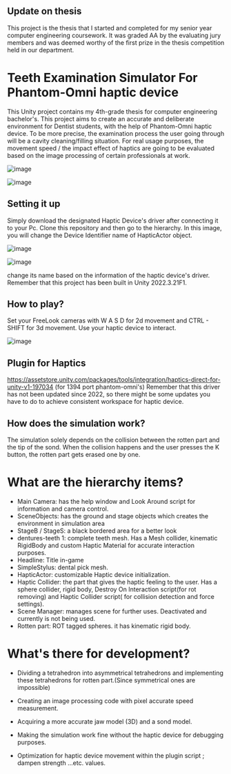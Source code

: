 ## Update on thesis

This project is the thesis that I started and completed for my senior year computer engineering coursework. It was graded AA by the evaluating jury members and was deemed worthy of the first prize in the thesis competition held in our department.

# Teeth Examination Simulator For Phantom-Omni haptic device

This Unity project contains my 4th-grade thesis for computer engineering bachelor's. This project aims to create an accurate and deliberate environment for Dentist students, with the help of Phantom-Omni haptic device. To be more precise, the examination process the user going through will be a cavity cleaning/filling situation. For real usage purposes, the movement speed / the impact effect of haptics are going to be evaluated based on the image processing of certain professionals at work. 

![image](https://github.com/hyphesus/TeethSim/assets/72172084/5e3cb41e-61a2-49e6-9c12-ae982b2a7cfe)

![image](https://github.com/hyphesus/TeethSim/assets/72172084/29ffc236-6f95-40e0-a049-e5e2ee11f73c)

## Setting it up

Simply download the designated Haptic Device's driver after connecting it to your Pc. Clone this repository and then go to the hierarchy. In this image, you will change the Device Identifier name of HapticActor object.

![image](https://github.com/hyphesus/TeethSim/assets/72172084/cda4d746-2488-48d3-913f-321c2b295486)

![image](https://github.com/hyphesus/TeethSim/assets/72172084/431d22cc-a141-478f-beb0-f714ca7c0a80) 

change its name based on the information of the haptic device's driver. Remember that this project has been built in Unity 2022.3.21F1. 

## How to play?

Set your FreeLook cameras with W A S D for 2d movement and CTRL - SHIFT for 3d movement. Use your haptic device to interact.

![image](https://github.com/hyphesus/TeethSim/assets/72172084/201d0424-ae2b-4bc5-9a6c-c4de2c64b7fe)


## Plugin for Haptics

https://assetstore.unity.com/packages/tools/integration/haptics-direct-for-unity-v1-197034
(for 1394 port phantom-omni's) Remember that this driver has not been updated since 2022, so there might be some updates you have to do to achieve consistent workspace for haptic device.

## How does the simulation work?

The simulation solely depends on the collision between the rotten part and the tip of the sond. When the collision happens and the user presses the K button, the rotten part gets erased one by one. 

# What are the hierarchy items?
- Main Camera: has the help window and Look Around script for information and camera control.
- SceneObjects: has the ground and stage objects which creates the environment in simulation area
- StageB / StageS: a black bordered area for a better look
- dentures-teeth 1: complete teeth mesh. Has a Mesh collider, kinematic RigidBody and custom Haptic Material for accurate interaction purposes.
- Headline: Title in-game
- SimpleStylus: dental pick mesh.
- HapticActor: customizable Haptic device initialization.
- Haptic Collider: the part that gives the haptic feeling to the user. Has a sphere collider, rigid body, Destroy On Interaction script(for rot removing) and Haptic Collider script( for collision detection and force settings).
- Scene Manager: manages scene for further uses. Deactivated and currently is not being used.
- Rotten part: ROT tagged spheres. it has kinematic rigid body.

# What's there for development?

- Dividing a tetrahedron into asymmetrical tetrahedrons and implementing these tetrahedrons for rotten part.(Since symmetrical ones are impossible)

- Creating an image processing code with pixel accurate speed measurement.

- Acquiring a more accurate jaw model (3D) and a sond model.

- Making the simulation work fine without the haptic device for debugging purposes.

- Optimization for haptic device movement within the plugin script ; dampen strength ...etc. values.

  
